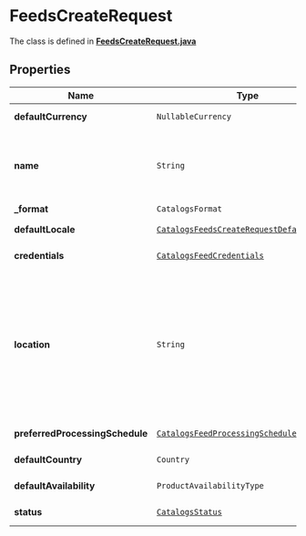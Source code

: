 

# FeedsCreateRequest

The class is defined in **[FeedsCreateRequest.java](../../src/main/java/org/openapitools/model/FeedsCreateRequest.java)**

## Properties

Name | Type | Description | Notes
------------ | ------------- | ------------- | -------------
**defaultCurrency** | `NullableCurrency` |  |  [optional property]
**name** | `String` | A human-friendly name associated to a given feed. | 
**_format** | `CatalogsFormat` |  | 
**defaultLocale** | [`CatalogsFeedsCreateRequestDefaultLocale`](CatalogsFeedsCreateRequestDefaultLocale.md) |  |  [optional property]
**credentials** | [`CatalogsFeedCredentials`](CatalogsFeedCredentials.md) |  |  [optional property]
**location** | `String` | The URL where a feed is available for download. This URL is what Pinterest will use to download a feed for processing. | 
**preferredProcessingSchedule** | [`CatalogsFeedProcessingSchedule`](CatalogsFeedProcessingSchedule.md) |  |  [optional property]
**defaultCountry** | `Country` |  |  [optional property]
**defaultAvailability** | `ProductAvailabilityType` |  |  [optional property]
**status** | [`CatalogsStatus`](CatalogsStatus.md) |  |  [optional property]












